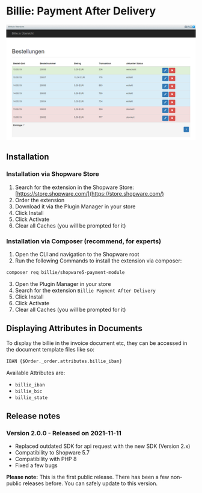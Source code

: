 # Billie: Payment After Delivery

![Screenshot Backend Dashboard](./screenshot.png)

## Installation

### Installation via Shopware Store

1. Search for the extension in the Shopware Store: [https://store.shopware.com/](https://store.shopware.com/)
2. Order the extension
3. Download it via the Plugin Manager in your store
4. Click Install
5. Click Activate
6. Clear all Caches (you will be prompted for it)

### Installation via Composer (recommend, for experts)

1. Open the CLI and navigation to the Shopware root
2. Run the following Commands to install the extension via composer:
```bash 
composer req billie/shopware5-payment-module
```
3. Open the Plugin Manager in your store
4. Search for the extension `Billie Payment After Delivery`
5. Click Install
6. Click Activate
7. Clear all Caches (you will be prompted for it)

## Displaying Attributes in Documents
To display the billie in the invoice document etc, they can be accessed in the document template files like so:

~~~html
IBAN {$Order._order.attributes.billie_iban}
~~~

Available Attributes are:
* `billie_iban`
* `billie_bic`
* `billie_state`

## Release notes

### Version 2.0.0 - Released on 2021-11-11

- Replaced outdated SDK for api request with the new SDK (Version 2.x)
- Compatibility to Shopware 5.7
- Compatibility with PHP 8
- Fixed a few bugs

**Please note:** This is the first public release. There has been a few non-public releases before. You can safely update to this version.
